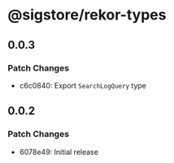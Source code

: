 # @sigstore/rekor-types

## 0.0.3

### Patch Changes

- c6c0840: Export `SearchLogQuery` type

## 0.0.2

### Patch Changes

- 6078e49: Initial release
